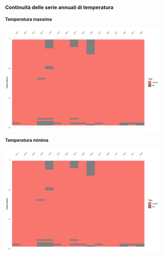### Continuità delle serie annuali di temperatura

#### Temperatura massima

![](./img/visdat_tmax_omogeneizzate.png)


#### Temperatura minima

![](./img/visdat_tmin_omogeneizzate.png)

